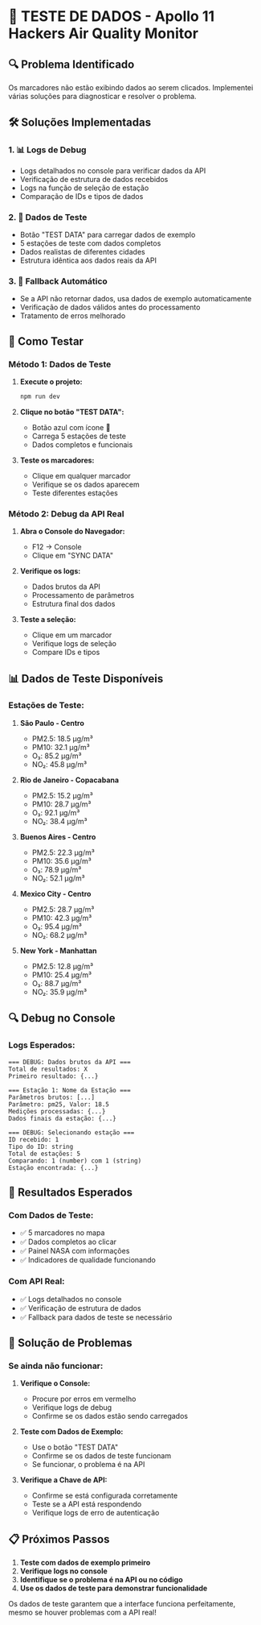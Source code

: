 # 🧪 TESTE DE DADOS - Apollo 11 Hackers Air Quality Monitor

## 🔍 Problema Identificado
Os marcadores não estão exibindo dados ao serem clicados. Implementei várias soluções para diagnosticar e resolver o problema.

## 🛠️ Soluções Implementadas

### 1. **📊 Logs de Debug**
- Logs detalhados no console para verificar dados da API
- Verificação de estrutura de dados recebidos
- Logs na função de seleção de estação
- Comparação de IDs e tipos de dados

### 2. **🧪 Dados de Teste**
- Botão "TEST DATA" para carregar dados de exemplo
- 5 estações de teste com dados completos
- Dados realistas de diferentes cidades
- Estrutura idêntica aos dados reais da API

### 3. **🔧 Fallback Automático**
- Se a API não retornar dados, usa dados de exemplo automaticamente
- Verificação de dados válidos antes do processamento
- Tratamento de erros melhorado

## 🚀 Como Testar

### **Método 1: Dados de Teste**
1. **Execute o projeto:**
   ```bash
   npm run dev
   ```

2. **Clique no botão "TEST DATA":**
   - Botão azul com ícone 🧪
   - Carrega 5 estações de teste
   - Dados completos e funcionais

3. **Teste os marcadores:**
   - Clique em qualquer marcador
   - Verifique se os dados aparecem
   - Teste diferentes estações

### **Método 2: Debug da API Real**
1. **Abra o Console do Navegador:**
   - F12 → Console
   - Clique em "SYNC DATA"

2. **Verifique os logs:**
   - Dados brutos da API
   - Processamento de parâmetros
   - Estrutura final dos dados

3. **Teste a seleção:**
   - Clique em um marcador
   - Verifique logs de seleção
   - Compare IDs e tipos

## 📊 Dados de Teste Disponíveis

### **Estações de Teste:**
1. **São Paulo - Centro**
   - PM2.5: 18.5 μg/m³
   - PM10: 32.1 μg/m³
   - O₃: 85.2 μg/m³
   - NO₂: 45.8 μg/m³

2. **Rio de Janeiro - Copacabana**
   - PM2.5: 15.2 μg/m³
   - PM10: 28.7 μg/m³
   - O₃: 92.1 μg/m³
   - NO₂: 38.4 μg/m³

3. **Buenos Aires - Centro**
   - PM2.5: 22.3 μg/m³
   - PM10: 35.6 μg/m³
   - O₃: 78.9 μg/m³
   - NO₂: 52.1 μg/m³

4. **Mexico City - Centro**
   - PM2.5: 28.7 μg/m³
   - PM10: 42.3 μg/m³
   - O₃: 95.4 μg/m³
   - NO₂: 68.2 μg/m³

5. **New York - Manhattan**
   - PM2.5: 12.8 μg/m³
   - PM10: 25.4 μg/m³
   - O₃: 88.7 μg/m³
   - NO₂: 35.9 μg/m³

## 🔍 Debug no Console

### **Logs Esperados:**
```
=== DEBUG: Dados brutos da API ===
Total de resultados: X
Primeiro resultado: {...}

=== Estação 1: Nome da Estação ===
Parâmetros brutos: [...]
Parâmetro: pm25, Valor: 18.5
Medições processadas: {...}
Dados finais da estação: {...}

=== DEBUG: Selecionando estação ===
ID recebido: 1
Tipo do ID: string
Total de estações: 5
Comparando: 1 (number) com 1 (string)
Estação encontrada: {...}
```

## 🎯 Resultados Esperados

### **Com Dados de Teste:**
- ✅ 5 marcadores no mapa
- ✅ Dados completos ao clicar
- ✅ Painel NASA com informações
- ✅ Indicadores de qualidade funcionando

### **Com API Real:**
- ✅ Logs detalhados no console
- ✅ Verificação de estrutura de dados
- ✅ Fallback para dados de teste se necessário

## 🚨 Solução de Problemas

### **Se ainda não funcionar:**
1. **Verifique o Console:**
   - Procure por erros em vermelho
   - Verifique logs de debug
   - Confirme se os dados estão sendo carregados

2. **Teste com Dados de Exemplo:**
   - Use o botão "TEST DATA"
   - Confirme se os dados de teste funcionam
   - Se funcionar, o problema é na API

3. **Verifique a Chave de API:**
   - Confirme se está configurada corretamente
   - Teste se a API está respondendo
   - Verifique logs de erro de autenticação

## 📋 Próximos Passos

1. **Teste com dados de exemplo primeiro**
2. **Verifique logs no console**
3. **Identifique se o problema é na API ou no código**
4. **Use os dados de teste para demonstrar funcionalidade**

Os dados de teste garantem que a interface funciona perfeitamente, mesmo se houver problemas com a API real!
